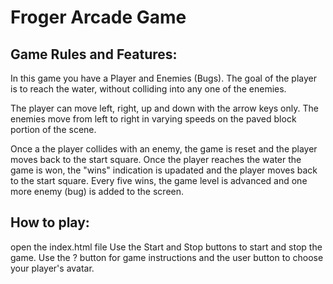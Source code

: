 # Froger Arcade Game

## Game Rules and Features:

In this game you have a Player and Enemies (Bugs). 
The goal of the player is to reach the water, without colliding into any one of the enemies. 

The player can move left, right, up and down with the arrow keys only. 
The enemies move from left to right in varying speeds on the paved block portion of the scene. 

Once a the player collides with an enemy, the game is reset and the player moves back to the start square. 
Once the player reaches the water the game is won, the "wins" indication is upadated and the player moves back to the start square. 
Every five wins, the game level is advanced and one more enemy (bug) is added to the screen.

## How to play:
open the index.html file
Use the Start and Stop buttons to start and stop the game.
Use the ? button for game instructions and the user button to choose your player's avatar.